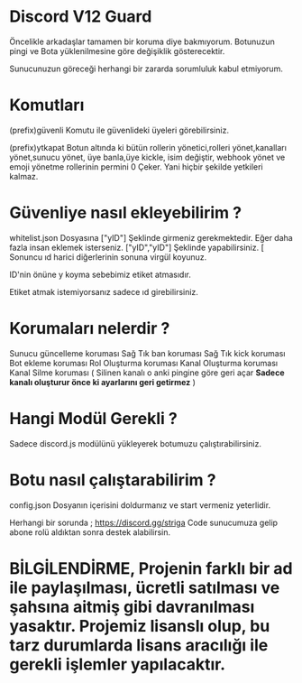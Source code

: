 # Discord V12 Guard

Öncelikle arkadaşlar tamamen bir koruma diye bakmıyorum. Botunuzun pingi ve Bota yüklenilmesine göre değişiklik gösterecektir.

Sunucunuzun göreceği herhangi bir zararda sorumluluk kabul etmiyorum.

# Komutları
 (prefix)güvenli Komutu ile güvenlideki üyeleri görebilirsiniz.
 
 (prefix)ytkapat Botun altında ki bütün rollerin yönetici,rolleri yönet,kanalları yönet,sunucu yönet, üye banla,üye kickle, isim değiştir, webhook yönet ve emoji yönetme rollerinin permini 0 Çeker. Yani hiçbir şekilde yetkileri kalmaz.
 
 # Güvenliye nasıl ekleyebilirim ? 
 
 whitelist.json Dosyasına ["yID"] Şeklinde girmeniz gerekmektedir. Eğer daha fazla insan eklemek isterseniz. ["yID","yID"] Şeklinde yapabilirsiniz. [ Sonuncu ıd harici diğerlerinin sonuna virgül koyunuz.
 
 ID'nin önüne y koyma sebebimiz etiket atmasıdır.
 
 Etiket atmak istemiyorsanız sadece ıd girebilirsiniz.
 
 # Korumaları nelerdir ?
 
 Sunucu güncelleme koruması 
 Sağ Tık ban koruması
 Sağ Tık kick koruması
 Bot ekleme koruması
 Rol Oluşturma koruması
 Kanal Oluşturma koruması
 Kanal Silme koruması ( Silinen kanalı o anki pingine göre geri açar **Sadece kanalı oluşturur önce ki ayarlarını geri getirmez** )
 
 # Hangi Modül Gerekli ? 

Sadece discord.js modülünü yükleyerek botumuzu çalıştırabilirsiniz.

# Botu nasıl çalıştarabilirim ? 

config.json Dosyanın içerisini doldurmanız ve start vermeniz yeterlidir.

Herhangi bir sorunda ; https://discord.gg/striga Code sunucumuza gelip abone rolü aldıktan sonra destek alabilirsin.



# BİLGİLENDİRME, Projenin farklı bir ad ile paylaşılması, ücretli satılması ve şahsına aitmiş gibi davranılması yasaktır. Projemiz lisanslı olup, bu tarz durumlarda lisans aracılığı ile gerekli işlemler yapılacaktır.
